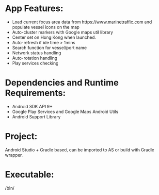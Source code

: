 App Features:
====================
* Load current focus area data from https://www.marinetraffic.com and populate vessel icons on the map
* Auto-cluster markers with Google maps util library
* Center set on Hong Kong when launched.
* Auto-refresh if ide time > 1mins
* Search function for vessel/port name
* Network status handling
* Auto-rotation handling
* Play services checking

Dependencies and Runtime Requirements:
====================
* Android SDK API 9+
* Google Play Services and Google Maps Android Utils
* Android Support Library


Project:
====================
Android Studio + Gradle based, can be imported to AS or build with Gradle wrapper.


Executable:
====================
/bin/
